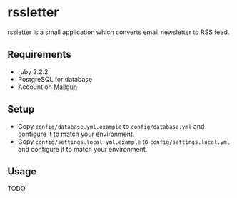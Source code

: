 # rssletter

rssletter is a small application which converts email newsletter to RSS feed.

## Requirements

- ruby 2.2.2
- PostgreSQL for database
- Account on [Mailgun](http://mailgun.com)

## Setup

- Copy `config/database.yml.example` to `config/database.yml` and configure it to match your environment.
- Copy `config/settings.local.yml.example` to `config/settings.local.yml` and configure it to match your environment.

## Usage

TODO
